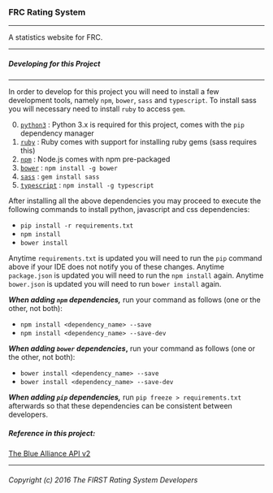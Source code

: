 ### FRC Rating System

---

A statistics website for FRC.

---

##### Developing for this Project
---

In order to develop for this project you will need to install a few development tools, namely `npm`, `bower`, `sass` and `typescript`. To install sass you will necessary need to install `ruby` to access `gem`.

0. [`python3`](https://www.python.org/) : Python 3.x is required for this project, comes with the `pip` dependency manager
0. [`ruby`](https://www.ruby-lang.org/en/) : Ruby comes with support for installing ruby gems (sass requires this)
1. [`npm`](https://nodejs.org/en/) : Node.js comes with npm pre-packaged
2. [`bower`](http://bower.io/) : `npm install -g bower`
3. [`sass`](http://sass-lang.com/) : `gem install sass`
4. [`typescript`](https://www.typescriptlang.org/) : `npm install -g typescript`

After installing all the above dependencies you may proceed to execute the following commands to install python, javascript and css dependencies:

- `pip install -r requirements.txt`
- `npm install`
- `bower install`

Anytime `requirements.txt` is updated you will need to run the `pip` command above if your IDE does not notify you of these changes. Anytime `package.json` is updated you will need to run the `npm install` again. Anytime `bower.json` is updated you will need to run `bower install` again.

***When adding `npm` dependencies,*** run your command as follows (one or the other, not both):

- `npm install <dependency_name> --save`
- `npm install <dependency_name> --save-dev`

***When adding `bower` dependencies*,** run your command as follows (one or the other, not both):

- `bower install <dependency_name> --save`
- `bower install <dependency_name> --save-dev`


***When adding `pip` dependencies,*** run `pip freeze > requirements.txt` afterwards so that these dependencies can be consistent between developers.

##### Reference in this project:

[The Blue Alliance API v2](http://www.thebluealliance.com/apidocs)

---
###### Copyright (c) 2016 The FIRST Rating System Developers